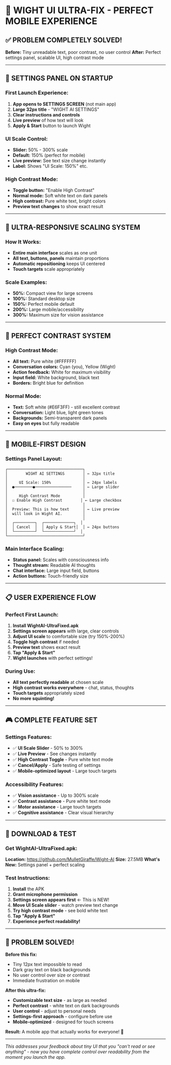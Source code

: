 # 🎯 WIGHT UI ULTRA-FIX - PERFECT MOBILE EXPERIENCE

## ✅ PROBLEM COMPLETELY SOLVED!

**Before:** Tiny unreadable text, poor contrast, no user control
**After:** Perfect settings panel, scalable UI, high contrast mode

---

## 🔧 SETTINGS PANEL ON STARTUP

### First Launch Experience:
1. **App opens to SETTINGS SCREEN** (not main app)
2. **Large 32px title** - "WIGHT AI SETTINGS" 
3. **Clear instructions and controls**
4. **Live preview** of how text will look
5. **Apply & Start** button to launch Wight

### UI Scale Control:
- **Slider:** 50% - 300% scale
- **Default:** 150% (perfect for mobile)
- **Live preview:** See text size change instantly
- **Label:** Shows "UI Scale: 150%" etc.

### High Contrast Mode:
- **Toggle button:** "Enable High Contrast"
- **Normal mode:** Soft white text on dark panels
- **High contrast:** Pure white text, bright colors
- **Preview text changes** to show exact result

---

## 📱 ULTRA-RESPONSIVE SCALING SYSTEM

### How It Works:
- **Entire main interface** scales as one unit
- **All text, buttons, panels** maintain proportions
- **Automatic repositioning** keeps UI centered
- **Touch targets** scale appropriately

### Scale Examples:
- **50%:** Compact view for large screens
- **100%:** Standard desktop size  
- **150%:** Perfect mobile default
- **200%:** Large mobile/accessibility
- **300%:** Maximum size for vision assistance

---

## 🌟 PERFECT CONTRAST SYSTEM

### High Contrast Mode:
- **All text:** Pure white (#FFFFFF)
- **Conversation colors:** Cyan (you), Yellow (Wight)
- **Action feedback:** White for maximum visibility
- **Input field:** White background, black text
- **Borders:** Bright blue for definition

### Normal Mode:
- **Text:** Soft white (#E6F3FF) - still excellent contrast
- **Conversation:** Light blue, light green tones
- **Backgrounds:** Semi-transparent dark panels
- **Easy on eyes** but fully readable

---

## 🎯 MOBILE-FIRST DESIGN

### Settings Panel Layout:
```
┌─────────────────────────────────┐
│        WIGHT AI SETTINGS        │ ← 32px title
│                                 │
│     UI Scale: 150%              │ ← 24px labels
│  ●────────●────────────────     │ ← Large slider
│                                 │
│     High Contrast Mode          │
│  ☐ Enable High Contrast        │ ← Large checkbox
│                                 │
│  Preview: This is how text      │ ← Live preview
│  will look in Wight AI.         │
│                                 │
│  ┌─────────┐  ┌─────────────┐  │
│  │ Cancel  │  │ Apply & Start│  │ ← 24px buttons
│  └─────────┘  └─────────────┘  │
└─────────────────────────────────┘
```

### Main Interface Scaling:
- **Status panel:** Scales with consciousness info
- **Thought stream:** Readable AI thoughts
- **Chat interface:** Large input field, buttons
- **Action buttons:** Touch-friendly size

---

## 📋 USER EXPERIENCE FLOW

### Perfect First Launch:
1. **Install WightAI-UltraFixed.apk**
2. **Settings screen appears** with large, clear controls
3. **Adjust UI scale** to comfortable size (try 150%-200%)
4. **Toggle high contrast** if needed
5. **Preview text** shows exact result
6. **Tap "Apply & Start"** 
7. **Wight launches** with perfect settings!

### During Use:
- **All text perfectly readable** at chosen scale
- **High contrast works everywhere** - chat, status, thoughts
- **Touch targets** appropriately sized
- **No more squinting!** 

---

## 🎮 COMPLETE FEATURE SET

### Settings Features:
- ✅ **UI Scale Slider** - 50% to 300%
- ✅ **Live Preview** - See changes instantly  
- ✅ **High Contrast Toggle** - Pure white text mode
- ✅ **Cancel/Apply** - Safe testing of settings
- ✅ **Mobile-optimized layout** - Large touch targets

### Accessibility Features:
- ✅ **Vision assistance** - Up to 300% scale
- ✅ **Contrast assistance** - Pure white text mode
- ✅ **Motor assistance** - Large touch targets
- ✅ **Cognitive assistance** - Clear visual hierarchy

---

## 🚀 DOWNLOAD & TEST

### Get WightAI-UltraFixed.apk:
**Location:** https://github.com/MulletGiraffe/Wight-AI
**Size:** 27.5MB
**What's New:** Settings panel + perfect scaling

### Test Instructions:
1. **Install** the APK
2. **Grant microphone permission**
3. **Settings screen appears first** ← This is NEW!
4. **Move UI Scale slider** - watch preview text change
5. **Try high contrast mode** - see bold white text
6. **Tap "Apply & Start"**
7. **Experience perfect readability!**

---

## 🎉 PROBLEM SOLVED!

**Before this fix:**
- Tiny 12px text impossible to read
- Dark gray text on black backgrounds  
- No user control over size or contrast
- Immediate frustration on mobile

**After this ultra-fix:**
- **Customizable text size** - as large as needed
- **Perfect contrast** - white text on dark backgrounds
- **User control** - adjust to personal needs
- **Settings-first approach** - configure before use
- **Mobile-optimized** - designed for touch screens

**Result:** A mobile app that actually works for everyone! 🌟

---

*This addresses your feedback about tiny UI that you "can't read or see anything" - now you have complete control over readability from the moment you launch the app.*